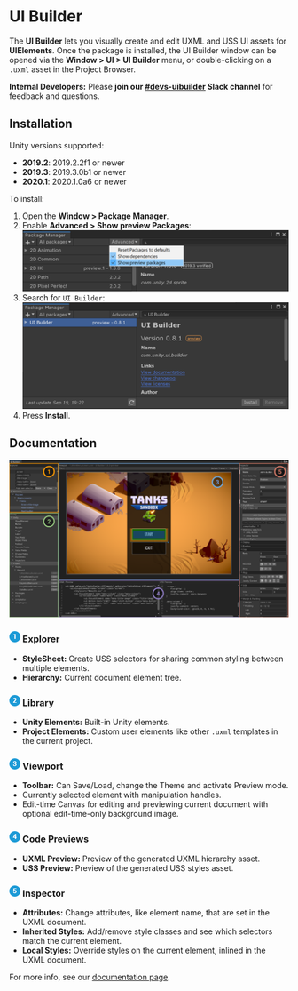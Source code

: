 # UI Builder

The **UI Builder** lets you visually create and edit UXML and USS UI assets for **UIElements**. Once the package is installed, the UI Builder window can be opened via the **Window > UI > UI Builder** menu, or double-clicking on a `.uxml` asset in the Project Browser.

**Internal Developers:** Please **join our [#devs-uibuilder](https://unity.slack.com/archives/CJ3TX00QJ) Slack channel** for feedback and questions.

## Installation

Unity versions supported:
- **2019.2**: 2019.2.2f1 or newer
- **2019.3**: 2019.3.0b1 or newer
- **2020.1**: 2020.1.0a6 or newer

To install:
1. Open the **Window > Package Manager**.
1. Enable **Advanced > Show preview Packages**: ![Enable Preview Packages](Documentation~/images/InstallationPackageManagerAdvancedOptions.png)
1. Search for `UI Builder`:![Search Package Manager](Documentation~/images/InstallationPackageManagerSearch.png)
1. Press **Install**.

## Documentation

![UI Builder Main Window](Documentation~/images/UIBuilderAnnotatedMainWindow.png)

### ![1](Documentation~/images/Numeral_1_half.png) Explorer
* **StyleSheet:** Create USS selectors for sharing common styling between multiple elements.
* **Hierarchy:** Current document element tree.
### ![2](Documentation~/images/Numeral_2_half.png) Library
* **Unity Elements:** Built-in Unity elements.
* **Project Elements:** Custom user elements like other `.uxml` templates in the current project.
### ![3](Documentation~/images/Numeral_3_half.png) Viewport
* **Toolbar:** Can Save/Load, change the Theme and activate Preview mode.
* Currently selected element with manipulation handles.
* Edit-time Canvas for editing and previewing current document with optional edit-time-only background image.
### ![4](Documentation~/images/Numeral_4_half.png) Code Previews
* **UXML Preview:** Preview of the generated UXML hierarchy asset.
* **USS Preview:** Preview of the generated USS styles asset.
### ![5](Documentation~/images/Numeral_5_half.png) Inspector
* **Attributes:** Change attributes, like element name, that are set in the UXML document.
* **Inherited Styles:** Add/remove style classes and see which selectors match the current element.
* **Local Styles:** Override styles on the current element, inlined in the UXML document.

For more info, see our [documentation page](Documentation~/UI.Builder.md).
